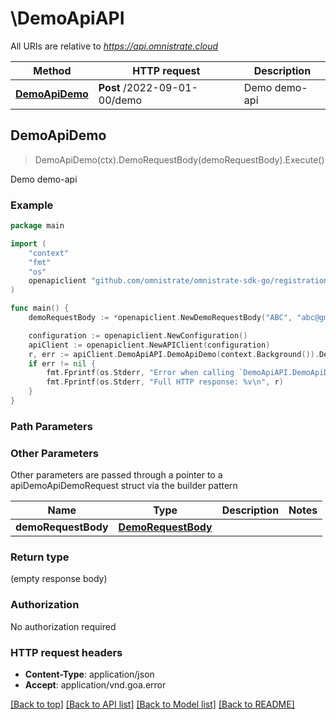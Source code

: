 # \DemoApiAPI

All URIs are relative to *https://api.omnistrate.cloud*

Method | HTTP request | Description
------------- | ------------- | -------------
[**DemoApiDemo**](DemoApiAPI.md#DemoApiDemo) | **Post** /2022-09-01-00/demo | Demo demo-api



## DemoApiDemo

> DemoApiDemo(ctx).DemoRequestBody(demoRequestBody).Execute()

Demo demo-api

### Example

```go
package main

import (
	"context"
	"fmt"
	"os"
	openapiclient "github.com/omnistrate/omnistrate-sdk-go/registration"
)

func main() {
	demoRequestBody := *openapiclient.NewDemoRequestBody("ABC", "abc@gmail.com", "John Doe") // DemoRequestBody | 

	configuration := openapiclient.NewConfiguration()
	apiClient := openapiclient.NewAPIClient(configuration)
	r, err := apiClient.DemoApiAPI.DemoApiDemo(context.Background()).DemoRequestBody(demoRequestBody).Execute()
	if err != nil {
		fmt.Fprintf(os.Stderr, "Error when calling `DemoApiAPI.DemoApiDemo``: %v\n", err)
		fmt.Fprintf(os.Stderr, "Full HTTP response: %v\n", r)
	}
}
```

### Path Parameters



### Other Parameters

Other parameters are passed through a pointer to a apiDemoApiDemoRequest struct via the builder pattern


Name | Type | Description  | Notes
------------- | ------------- | ------------- | -------------
 **demoRequestBody** | [**DemoRequestBody**](DemoRequestBody.md) |  | 

### Return type

 (empty response body)

### Authorization

No authorization required

### HTTP request headers

- **Content-Type**: application/json
- **Accept**: application/vnd.goa.error

[[Back to top]](#) [[Back to API list]](../README.md#documentation-for-api-endpoints)
[[Back to Model list]](../README.md#documentation-for-models)
[[Back to README]](../README.md)

